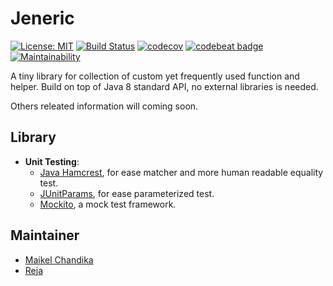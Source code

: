 # Jeneric
[![License: MIT](https://img.shields.io/badge/License-MIT-blue.svg)](/LICENSE)
[![Build Status](https://travis-ci.org/mkdika/jeneric.svg?branch=master)](https://travis-ci.org/mkdika/jeneric)
[![codecov](https://codecov.io/gh/mkdika/jeneric/branch/master/graph/badge.svg)](https://codecov.io/gh/mkdika/jeneric)
[![codebeat badge](https://codebeat.co/badges/c81ed47b-a083-45a8-8c29-1f818c7068d5)](https://codebeat.co/projects/github-com-mkdika-jeneric-master)
[![Maintainability](https://api.codeclimate.com/v1/badges/be3cf34c527b95597c66/maintainability)](https://codeclimate.com/github/mkdika/jeneric/maintainability)

A tiny library for collection of custom yet frequently used function and helper. 
Build on top of Java 8 standard API, no external libraries is needed.

Others releated information will coming soon.

## Library
- __Unit Testing__:
	- [Java Hamcrest](http://hamcrest.org/JavaHamcrest/), for ease matcher and more human readable equality test.
	- [JUnitParams](https://github.com/Pragmatists/JUnitParams), for ease parameterized test.
	- [Mockito](http://site.mockito.org/), a mock test framework.

## Maintainer
- [Maikel Chandika](https://github.com/mkdika)
- [Reja](https://github.com/zigic88)
